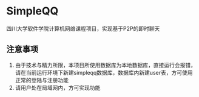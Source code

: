 # SimpleQQ
四川大学软件学院计算机网络课程项目，实现基于P2P的即时聊天

## 注意事项

1. 由于技术与精力所限，本项目所使用数据库为本地数据库，直接运行会报错，请在当前运行环境下新建simpleqq数据库，数据库内新建user表，方可使用正常的登陆与注册功能
2. 请用户处在局域网内，方可实现功能

